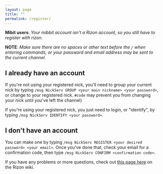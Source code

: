 ```yaml
---
layout: page
title: ""
permalink: /register/
---
```


**Mibit users**: *Your mibbit account isn't a Rizon account, so you still have to register with rizon.*

**NOTE**: *Make sure there are no spaces or other text before the `/` when entering commands, or your password and email address may be sent to the current channel.*

## I already have an account
If you're not using your registered nick, you'll need to group your current nick by typing `/msg NickServ GROUP <your main nickname> <your password>`, or change to your registered nick. `#code` may prevent you from changing your nick until you've left the channel)

If you're using your registered nick, you just need to login, or "identify", by typing `/msg NickServ IDENTIFY <your password>`.


## I don't have an account
You can make one by typing `/msg NickServ REGISTER <your desired password> <your email>`. Once you've done that, check your email for a confirmation code, then type `/msg NickServ CONFIRM <confirmation code>`.

If you have any problems or more questions, check out [this page here](https://wiki.rizon.net/index.php?title=Nick_Registration) on the Rizon wiki.
